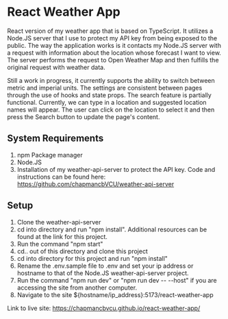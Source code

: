 # React Weather App

React version of my weather app that is based on TypeScript.  It utilizes a Node.JS server that I use to protect my API key from being exposed to the public.  The way the application works is it contacts my Node.JS server with a request with information about the location whose forecast I want to view.  The server performs the request to Open Weather Map and then fulfills the original request with weather data.

Still a work in progress, it currently supports the ability to switch between metric and imperial units.  The settings are consistent between pages through the use of hooks and state props.  The search feature is partially functional.  Currently, we can type in a location and suggested location names will appear.  The user can click on the location to select it and then press the Search button to update the page's content.

## System Requirements
1. npm Package manager
2. Node.JS
3. Installation of my weather-api-server to protect the API key.  Code and instructions can be found here: https://github.com/chapmancbVCU/weather-api-server

## Setup
1. Clone the weather-api-server
2. cd into directory and run "npm install".  Additional resources can be found at the link for this project.
3. Run the command "npm start"
4. cd.. out of this directory and clone this project
5. cd into directory for this project and run "npm install"
6. Rename the .env.sample file to .env and set your ip address or hostname to that of the Node.JS weather-api-server project.
7. Run the command "npm run dev" or "npm run dev -- --host" if you are accessing the site from another computer.
8. Navigate to the site ${hostname/ip_address}:5173/react-weather-app

Link to live site: https://chapmancbvcu.github.io/react-weather-app/